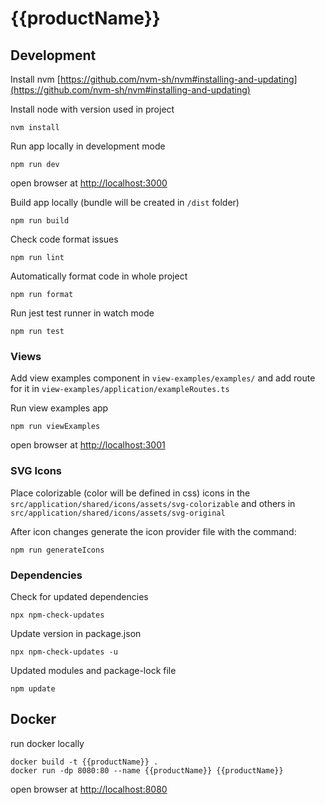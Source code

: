 # {{productName}}

## Development

Install nvm [https://github.com/nvm-sh/nvm#installing-and-updating](https://github.com/nvm-sh/nvm#installing-and-updating)

Install node with version used in project
```
nvm install
```

Run app locally in development mode
```
npm run dev
```
open browser at [http://localhost:3000](http://localhost:3000)

Build app locally (bundle will be created in `/dist` folder)
```
npm run build
```

Check code format issues
```
npm run lint
```

Automatically format code in whole project
```
npm run format
```

Run jest test runner in watch mode
```
npm run test
```

### Views

Add view examples component in `view-examples/examples/` and add route for it in `view-examples/application/exampleRoutes.ts`

Run view examples app
```
npm run viewExamples
```
open browser at [http://localhost:3001](http://localhost:3001)

### SVG Icons

Place colorizable (color will be defined in css) icons in the `src/application/shared/icons/assets/svg-colorizable` and others in `src/application/shared/icons/assets/svg-original`

After icon changes generate the icon provider file with the command:
```
npm run generateIcons
```

### Dependencies

Check for updated dependencies
```
npx npm-check-updates
```

Update version in package.json
```
npx npm-check-updates -u
```

Updated modules and package-lock file
```
npm update
```

## Docker

run docker locally
```
docker build -t {{productName}} .
docker run -dp 8080:80 --name {{productName}} {{productName}}
```

open browser at [http://localhost:8080](http://localhost:8080)